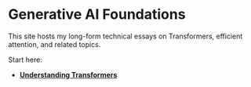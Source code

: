 # Generative AI Foundations

This site hosts my long-form technical essays on Transformers, efficient attention, and related
topics.

Start here:
- **[Understanding Transformers](series/transformer_internals.md)**